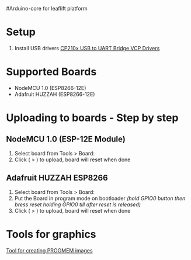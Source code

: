 #Arduino-core for leaflift platform

# Setup #
1. Install USB drivers [CP210x USB to UART Bridge VCP Drivers](https://www.silabs.com/products/mcu/Pages/USBtoUARTBridgeVCPDrivers.aspx)


# Supported Boards #
* NodeMCU 1.0 (ESP8266-12E)
* Adafruit HUZZAH (ESP8266-12E)



# Uploading to boards - Step by step  #

## NodeMCU 1.0 (ESP-12E Module) ##
1. Select board from Tools > Board:
2. Click ( > ) to upload, board will reset when done

##  Adafruit HUZZAH ESP8266 ##
1. Select board from Tools > Board:
2. Put the Board in program mode on bootloader 
*(hold GPIO0 button then bress reset holding GPIO0 till after reset is released)*
3. Click ( > ) to upload, board will reset when done


# Tools for graphics #
[Tool for creating PROGMEM images](http://javl.github.io/image2cpp/)